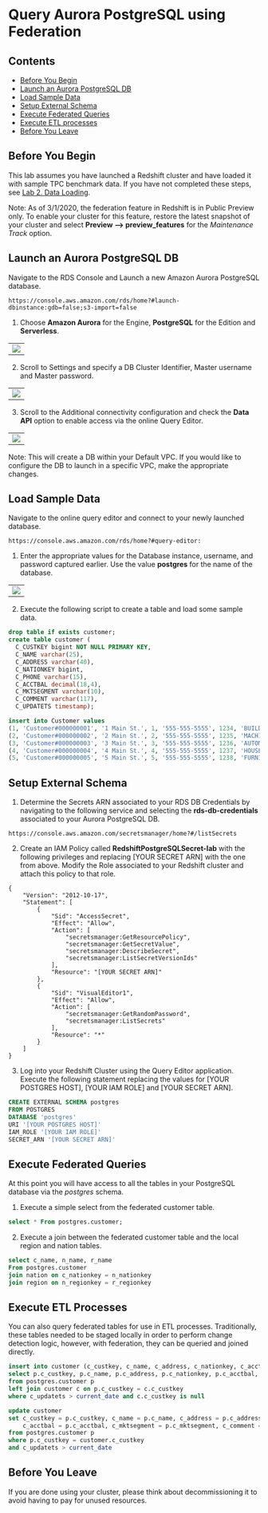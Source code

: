 # Query Aurora PostgreSQL using Federation

## Contents
* [Before You Begin](#before-you-begin)
* [Launch an Aurora PostgreSQL DB](#launch-an-aurora-postgresql-db)
* [Load Sample Data](#load-sample-data)
* [Setup External Schema](#setup-external-schema)
* [Execute Federated Queries](#execute-federated-queries)
* [Execute ETL processes](#execute-etl-processes)
* [Before You Leave](#before-you-leave)

## Before You Begin
This lab assumes you have launched a Redshift cluster and have loaded it with sample TPC benchmark data. If you have not completed these steps, see [Lab 2. Data Loading](../lab2.html).

Note: As of 3/1/2020, the federation feature in Redshift is in Public Preview only.  To enable your cluster for this feature, restore the latest snapshot of your cluster and select **Preview --> preview_features** for the *Maintenance Track* option.

## Launch an Aurora PostgreSQL DB
Navigate to the RDS Console and Launch a new Amazon Aurora PostgreSQL database.
```
https://console.aws.amazon.com/rds/home?#launch-dbinstance:gdb=false;s3-import=false
```

1. Choose **Amazon Aurora** for the Engine, **PostgreSQL** for the Edition and **Serverless**.

<table><tr><td><img src=../images/RDS1.png></td></tr></table>

2. Scroll to Settings and specify a DB Cluster Identifier, Master username and Master password.

<table><tr><td><img src=../images/RDS2.png></td></tr></table>

3. Scroll to the Additional connectivity configuration and check the **Data API** option to enable access via the online Query Editor.

<table><tr><td><img src=../images/RDS3.png></td></tr></table>


Note: This will create a DB within your Default VPC.  If you would like to configure the DB to launch in a specific VPC, make the appropriate changes.

## Load Sample Data
Navigate to the online query editor and connect to your newly launched database.  
```
https://console.aws.amazon.com/rds/home?#query-editor:
```
1. Enter the appropriate values for the Database instance, username, and password captured earlier.  Use the value **postgres** for the name of the database.

<table><tr><td><img src=../images/RDS4.png></td></tr></table>


2. Execute the following script to create a table and load some sample data.
```sql
drop table if exists customer;
create table customer (
  C_CUSTKEY bigint NOT NULL PRIMARY KEY,
  C_NAME varchar(25),
  C_ADDRESS varchar(40),
  C_NATIONKEY bigint,
  C_PHONE varchar(15),
  C_ACCTBAL decimal(18,4),
  C_MKTSEGMENT varchar(10),
  C_COMMENT varchar(117),
  C_UPDATETS timestamp);

insert into Customer values
(1, 'Customer#000000001', '1 Main St.', 1, '555-555-5555', 1234, 'BUILDING', 'comment1', current_timestamp),
(2, 'Customer#000000002', '2 Main St.', 2, '555-555-5555', 1235, 'MACHINERY', 'comment2', current_timestamp),
(3, 'Customer#000000003', '3 Main St.', 3, '555-555-5555', 1236, 'AUTOMOBILE', 'comment3', current_timestamp),
(4, 'Customer#000000004', '4 Main St.', 4, '555-555-5555', 1237, 'HOUSEHOLD', 'comment4', current_timestamp),
(5, 'Customer#000000005', '5 Main St.', 5, '555-555-5555', 1238, 'FURNITURE', 'comment5', current_timestamp);
```

## Setup External Schema
1. Determine the Secrets ARN associated to your RDS DB Credentials by navigating to the following service and selecting the **rds-db-credentials** associated to your Aurora PostgreSQL DB.
```
https://console.aws.amazon.com/secretsmanager/home?#/listSecrets
```
2. Create an IAM Policy called **RedshiftPostgreSQLSecret-lab** with the following privileges and replacing [YOUR SECRET ARN] with the one from above.  Modify the Role associated to your Redshift cluster and attach this policy to that role.
```
{
    "Version": "2012-10-17",
    "Statement": [
        {
            "Sid": "AccessSecret",
            "Effect": "Allow",
            "Action": [
                "secretsmanager:GetResourcePolicy",
                "secretsmanager:GetSecretValue",
                "secretsmanager:DescribeSecret",
                "secretsmanager:ListSecretVersionIds"
            ],
            "Resource": "[YOUR SECRET ARN]"
        },
        {
            "Sid": "VisualEditor1",
            "Effect": "Allow",
            "Action": [
                "secretsmanager:GetRandomPassword",
                "secretsmanager:ListSecrets"
            ],
            "Resource": "*"
        }
    ]
}
```
3. Log into your Redshift Cluster using the Query Editor application.  Execute the following statement replacing the values for [YOUR POSTGRES HOST], [YOUR IAM ROLE] and [YOUR SECRET ARN].

```sql
CREATE EXTERNAL SCHEMA postgres
FROM POSTGRES
DATABASE 'postgres'
URI '[YOUR POSTGRES HOST]'
IAM_ROLE '[YOUR IAM ROLE]'
SECRET_ARN '[YOUR SECRET ARN]'
```

## Execute Federated Queries
At this point you will have access to all the tables in your PostgreSQL database via the *postgres* schema.  

1. Execute a simple select from the federated customer table.

```sql
select * From postgres.customer;
```

2. Execute a join between the federated customer table and the local region and nation tables.
```sql
select c_name, n_name, r_name
From postgres.customer
join nation on c_nationkey = n_nationkey
join region on n_regionkey = r_regionkey

```


## Execute ETL Processes
You can also query federated tables for use in ETL processes.  Traditionally, these tables needed to be staged locally in order to perform change detection logic, however, with federation, they can be queried and joined directly.

```sql
insert into customer (c_custkey, c_name, c_address, c_nationkey, c_acctbal, c_mktsegment, c_comment)
select p.c_custkey, p.c_name, p.c_address, p.c_nationkey, p.c_acctbal, p.c_mktsegment, p.c_comment
from postgres.customer p
left join customer c on p.c_custkey = c.c_custkey
where c_updatets > current_date and c.c_custkey is null

update customer
set c_custkey = p.c_custkey, c_name = p.c_name, c_address = p.c_address, c_nationkey = p.c_nationkey,
    c_acctbal = p.c_acctbal, c_mktsegment = p.c_mktsegment, c_comment = p.c_comment
from postgres.customer p
where p.c_custkey = customer.c_custkey
and c_updatets > current_date
```

## Before You Leave
If you are done using your cluster, please think about decommissioning it to avoid having to pay for unused resources.
